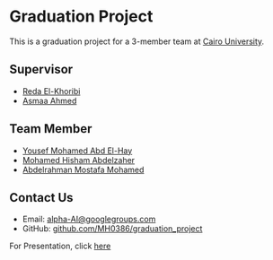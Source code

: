 # Graduation Project

This is a graduation project for a 3-member team at [Cairo University](https://www.linkedin.com/school/cairo-university).

## Supervisor
* [Reda El-Khoribi](https://linkedin.com/in/reda-el-khoribi-aa338437)
* [Asmaa Ahmed]()

## Team Member
* [Yousef Mohamed Abd El-Hay](https://www.linkedin.com/in/yussef-mohamed-900b44161)
* [Mohamed Hisham Abdelzaher](https://linkedin.com/in/MH0386)
* [Abdelrahman Mostafa Mohamed](https://linkedin.com/in/abdelrahman-mostafa-mohamed)

## Contact Us
* Email: [alpha-AI@googlegroups.com](mailto:alpha-AI@googlegroups.com)
* GitHub: [github.com/MH0386/graduation_project](https://github.com/MH0386/graduation_project)

For Presentation, click [here](https://tome.app/mh0386/graduation-project-cli7p4hwj2jb65x3bldnihu1o)
